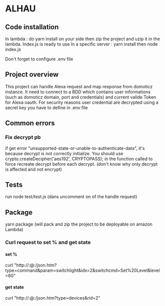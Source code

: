 # ALHAU

## Code installation
In lambda : do yarn install on your side then zip the project and uzip it in the lambda.
Index.js is ready to use
In a specific server : yarn install then node index.js

Don't forget to configure .env file

## Project overview
This project can handle Alexa request and map response from domoticz instance.
It need to connect to a BDD which contains user informations (such as domoticz domain, port and credentials) and current valide Token for Alexa oauth.
For security reasons user credential are decrypted using a secret key you have to define in .env file

## Common errors
### Fix decrypt pb
if get error "unsupported-state-or-unable-to-authenticate-data", it's because decrypt is not correctly initialize.
You should use crypto.createDecipher('aes192', CRYPTOPASS); in the function called to force recreate decrypt before each decrypt. 
(don't know why only decrypt is affected and not encrypt)

## Tests
run node test/test.js (dans uncomment on of the handle request)

## Package
yarn package (will pack and zip the project to be deployable on amazon Lambda)

### Curl request to set % and get state
#### set %
curl "http://<login>:<PWD>@<host>:<port>/json.htm?type=command&param=switchlight&idx=2&switchcmd=Set%20Level&level=80"

#### get state
curl "http://<login>:<PWD>@<host>:<port>/json.htm?type=devices&rid=2"

